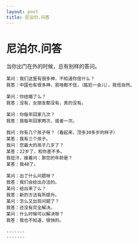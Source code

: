 ```yaml
---
layout: post
title: 尼泊尔.问答  
---
```


# 尼泊尔.问答

当你出门在外的时候，总有别样的答问。

	某问：我们这里有很多神，不知道你信什么？
	我答：中国也有很多神，我啥都不信，（尴尬一会儿），我信自然。

	某问：你结婚了么？
	我答：没有，女朋友都没有，真的没有。

	某问：你每年回家几次？
	我答：我每年回家两次，或者一次。

	我问：你有几个孩子呀？（看起来，顶多30多岁的样子）
	某答：我有三个孩子。
	我问：您最大的孩子几岁了？
	某答：22岁了，和你差不多。
	我狂汗，接着问：那您的年龄是？
	某答：我48了。

	某问：出了什么问题呀？
	我答：我们会给出办法的。
	某问：给出来了么？
	我答：新的方法有所提升。
	某问：怎么又出现问题了？
	我答：还没有完全解决。
	某问：什么时候可以解决呀？
	我答：我也不知道，很快的。

	.......  
	.......  